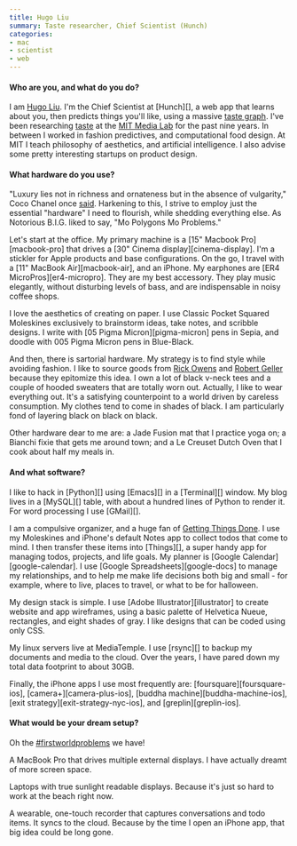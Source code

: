 ```yaml
---
title: Hugo Liu
summary: Taste researcher, Chief Scientist (Hunch)
categories:
- mac
- scientist
- web
---
```


#### Who are you, and what do you do?

I am [Hugo Liu](http://larifari.org/ "Hugo's website."). I'm the Chief Scientist at [Hunch][], a web app that learns about you, then predicts things you'll like, using a massive [taste graph](http://blog.hunch.com/?p=47384 "A Hunch post about their taste graph."). I've been researching [taste](http://larifari.org/writing/ "Hugo's writings.") at the [MIT Media Lab](http://www.media.mit.edu/ "The MIT Media Lab's site.") for the past nine years. In between I worked in fashion predictives, and computational food design. At MIT I teach philosophy of aesthetics, and artificial intelligence. I also advise some pretty interesting startups on product design.

#### What hardware do you use?

"Luxury lies not in richness and ornateness but in the absence of vulgarity," Coco Chanel once [said](http://larifari.org/blog/if-chanel-were-product-designer/ "Hugo's post about Chanel."). Harkening to this, I strive to employ just the essential "hardware" I need to flourish, while shedding everything else. As Notorious B.I.G. liked to say, "Mo Polygons Mo Problems."

Let's start at the office. My primary machine is a [15" Macbook Pro][macbook-pro] that drives a [30" Cinema display][cinema-display]. I'm a stickler for Apple products and base configurations. On the go, I travel with a [11" MacBook Air][macbook-air], and an iPhone. My earphones are [ER4 MicroPros][er4-micropro]. They are my best accessory. They play music elegantly, without disturbing levels of bass, and are indispensable in noisy coffee shops.

I love the aesthetics of creating on paper. I use Classic Pocket Squared Moleskines exclusively to brainstorm ideas, take notes, and scribble designs. I write with [05 Pigma Micron][pigma-micron] pens in Sepia, and doodle with 005 Pigma Micron pens in Blue-Black.

And then, there is sartorial hardware. My strategy is to find style while avoiding fashion. I like to source goods from [Rick Owens](http://en.wikipedia.org/wiki/Rick_Owens "The Wikipedia entry for Rick Owens.") and [Robert Geller](http://en.wikipedia.org/wiki/Robert_Geller "The Wikipedia entry for Robert Geller.") because they epitomize this idea. I own a lot of black v-neck tees and a couple of hooded sweaters that are totally worn out. Actually, I like to wear everything out. It's a satisfying counterpoint to a world driven by careless consumption. My clothes tend to come in shades of black. I am particularly fond of layering black on black on black.

Other hardware dear to me are: a Jade Fusion mat that I practice yoga on; a Bianchi fixie that gets me around town; and a Le Creuset Dutch Oven that I cook about half my meals in.

#### And what software?

I like to hack in [Python][] using [Emacs][] in a [Terminal][] window. My blog lives in a [MySQL][] table, with about a hundred lines of Python to render it. For word processing I use [GMail][].

I am a compulsive organizer, and a huge fan of [Getting Things Done](http://en.wikipedia.org/wiki/Getting_Things_Done "The Wikipedia entry for GTD."). I use my Moleskines and iPhone's default Notes app to collect todos that come to mind. I then transfer these items into [Things][], a super handy app for managing todos, projects, and life goals. My planner is [Google Calendar][google-calendar]. I use [Google Spreadsheets][google-docs] to manage my relationships, and to help me make life decisions both big and small - for example, where to live, places to travel, or what to be for halloween.

My design stack is simple. I use [Adobe Illustrator][illustrator] to create website and app wireframes, using a basic palette of Helvetica Nueue, rectangles, and eight shades of gray. I like designs that can be coded using only CSS.

My linux servers live at MediaTemple. I use [rsync][] to backup my documents and media to the cloud. Over the years, I have pared down my total data footprint to about 30GB.

Finally, the iPhone apps I use most frequently are: [foursquare][foursquare-ios], [camera+][camera-plus-ios], [buddha machine][buddha-machine-ios], [exit strategy][exit-strategy-nyc-ios], and [greplin][greplin-ios].

#### What would be your dream setup?

Oh the [#firstworldproblems](http://www.reddit.com/r/firstworldproblems/ "Reddit's first world problems subreddit.") we have!

A MacBook Pro that drives multiple external displays. I have actually dreamt of more screen space.

Laptops with true sunlight readable displays. Because it's just so hard to work at the beach right now.

A wearable, one-touch recorder that captures conversations and todo items. It syncs to the cloud. Because by the time I open an iPhone app, that big idea could be long gone.